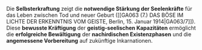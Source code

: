 
Die **Selbsterkraftung** zeigt die **notwendige Stärkung der Seelenkräfte** für das Leben zwischen Tod und neuer Geburt ([[GA063 (7.) DAS BÖSE IM LICHTE DER ERKENNTNIS VOM GEISTE, Berlin, 15. Januar 1914|GA063/7]]). Diese **bewusste Kräftigung** der **geistig-seelischen Kapazitäten** ermöglicht die **erfolgreiche Bewältigung** der **nachirdischen Existenzphasen** und die **angemessene Vorbereitung** auf zukünftige Inkarnationen.

